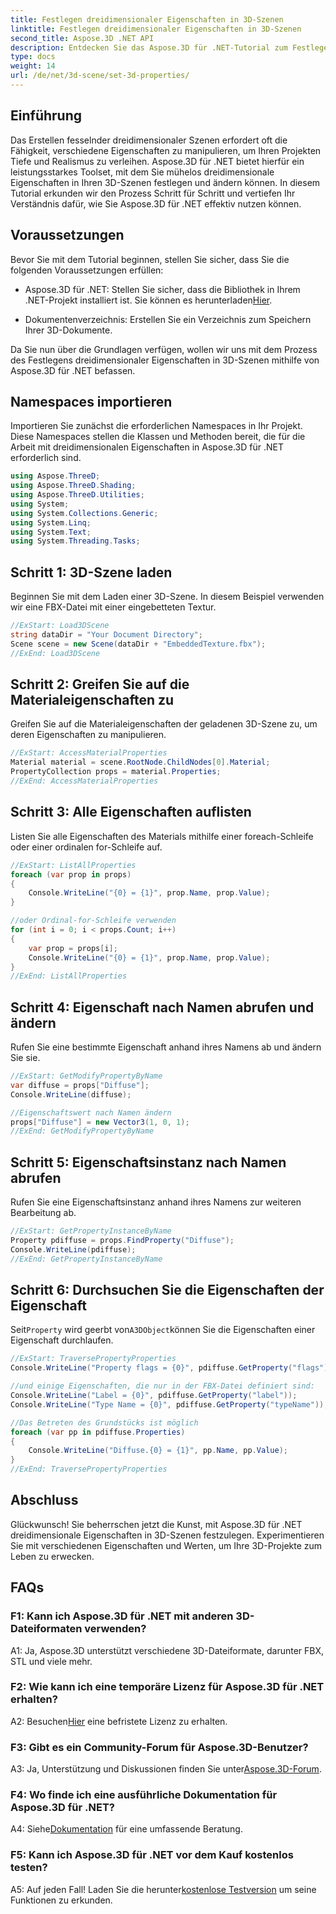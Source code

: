```yaml
---
title: Festlegen dreidimensionaler Eigenschaften in 3D-Szenen
linktitle: Festlegen dreidimensionaler Eigenschaften in 3D-Szenen
second_title: Aspose.3D .NET API
description: Entdecken Sie das Aspose.3D für .NET-Tutorial zum Festlegen von 3D-Eigenschaften. Lernen Sie Schritt für Schritt anhand von Codebeispielen. Verbessern Sie Ihre Fähigkeiten zur Manipulation von 3D-Szenen.
type: docs
weight: 14
url: /de/net/3d-scene/set-3d-properties/
---
```

## Einführung

Das Erstellen fesselnder dreidimensionaler Szenen erfordert oft die Fähigkeit, verschiedene Eigenschaften zu manipulieren, um Ihren Projekten Tiefe und Realismus zu verleihen. Aspose.3D für .NET bietet hierfür ein leistungsstarkes Toolset, mit dem Sie mühelos dreidimensionale Eigenschaften in Ihren 3D-Szenen festlegen und ändern können. In diesem Tutorial erkunden wir den Prozess Schritt für Schritt und vertiefen Ihr Verständnis dafür, wie Sie Aspose.3D für .NET effektiv nutzen können.

## Voraussetzungen

Bevor Sie mit dem Tutorial beginnen, stellen Sie sicher, dass Sie die folgenden Voraussetzungen erfüllen:

-  Aspose.3D für .NET: Stellen Sie sicher, dass die Bibliothek in Ihrem .NET-Projekt installiert ist. Sie können es herunterladen[Hier](https://releases.aspose.com/3d/net/).

- Dokumentenverzeichnis: Erstellen Sie ein Verzeichnis zum Speichern Ihrer 3D-Dokumente.

Da Sie nun über die Grundlagen verfügen, wollen wir uns mit dem Prozess des Festlegens dreidimensionaler Eigenschaften in 3D-Szenen mithilfe von Aspose.3D für .NET befassen.

## Namespaces importieren

Importieren Sie zunächst die erforderlichen Namespaces in Ihr Projekt. Diese Namespaces stellen die Klassen und Methoden bereit, die für die Arbeit mit dreidimensionalen Eigenschaften in Aspose.3D für .NET erforderlich sind.

```csharp
using Aspose.ThreeD;
using Aspose.ThreeD.Shading;
using Aspose.ThreeD.Utilities;
using System;
using System.Collections.Generic;
using System.Linq;
using System.Text;
using System.Threading.Tasks;
```

## Schritt 1: 3D-Szene laden

Beginnen Sie mit dem Laden einer 3D-Szene. In diesem Beispiel verwenden wir eine FBX-Datei mit einer eingebetteten Textur.

```csharp
//ExStart: Load3DScene
string dataDir = "Your Document Directory";
Scene scene = new Scene(dataDir + "EmbeddedTexture.fbx");
//ExEnd: Load3DScene
```

## Schritt 2: Greifen Sie auf die Materialeigenschaften zu

Greifen Sie auf die Materialeigenschaften der geladenen 3D-Szene zu, um deren Eigenschaften zu manipulieren.

```csharp
//ExStart: AccessMaterialProperties
Material material = scene.RootNode.ChildNodes[0].Material;
PropertyCollection props = material.Properties;
//ExEnd: AccessMaterialProperties
```

## Schritt 3: Alle Eigenschaften auflisten

Listen Sie alle Eigenschaften des Materials mithilfe einer foreach-Schleife oder einer ordinalen for-Schleife auf.

```csharp
//ExStart: ListAllProperties
foreach (var prop in props)
{
    Console.WriteLine("{0} = {1}", prop.Name, prop.Value);
}

//oder Ordinal-for-Schleife verwenden
for (int i = 0; i < props.Count; i++)
{
    var prop = props[i];
    Console.WriteLine("{0} = {1}", prop.Name, prop.Value);
}
//ExEnd: ListAllProperties
```

## Schritt 4: Eigenschaft nach Namen abrufen und ändern

Rufen Sie eine bestimmte Eigenschaft anhand ihres Namens ab und ändern Sie sie.

```csharp
//ExStart: GetModifyPropertyByName
var diffuse = props["Diffuse"];
Console.WriteLine(diffuse);

//Eigenschaftswert nach Namen ändern
props["Diffuse"] = new Vector3(1, 0, 1);
//ExEnd: GetModifyPropertyByName
```

## Schritt 5: Eigenschaftsinstanz nach Namen abrufen

Rufen Sie eine Eigenschaftsinstanz anhand ihres Namens zur weiteren Bearbeitung ab.

```csharp
//ExStart: GetPropertyInstanceByName
Property pdiffuse = props.FindProperty("Diffuse");
Console.WriteLine(pdiffuse);
//ExEnd: GetPropertyInstanceByName
```

## Schritt 6: Durchsuchen Sie die Eigenschaften der Eigenschaft

 Seit`Property` wird geerbt von`A3DObject`können Sie die Eigenschaften einer Eigenschaft durchlaufen.

```csharp
//ExStart: TraversePropertyProperties
Console.WriteLine("Property flags = {0}", pdiffuse.GetProperty("flags"));

//und einige Eigenschaften, die nur in der FBX-Datei definiert sind:
Console.WriteLine("Label = {0}", pdiffuse.GetProperty("label"));
Console.WriteLine("Type Name = {0}", pdiffuse.GetProperty("typeName"));

//Das Betreten des Grundstücks ist möglich
foreach (var pp in pdiffuse.Properties)
{
    Console.WriteLine("Diffuse.{0} = {1}", pp.Name, pp.Value);
}
//ExEnd: TraversePropertyProperties
```

## Abschluss

Glückwunsch! Sie beherrschen jetzt die Kunst, mit Aspose.3D für .NET dreidimensionale Eigenschaften in 3D-Szenen festzulegen. Experimentieren Sie mit verschiedenen Eigenschaften und Werten, um Ihre 3D-Projekte zum Leben zu erwecken.

## FAQs

### F1: Kann ich Aspose.3D für .NET mit anderen 3D-Dateiformaten verwenden?

A1: Ja, Aspose.3D unterstützt verschiedene 3D-Dateiformate, darunter FBX, STL und viele mehr.

### F2: Wie kann ich eine temporäre Lizenz für Aspose.3D für .NET erhalten?

 A2: Besuchen[Hier](https://purchase.aspose.com/temporary-license/) eine befristete Lizenz zu erhalten.

### F3: Gibt es ein Community-Forum für Aspose.3D-Benutzer?

 A3: Ja, Unterstützung und Diskussionen finden Sie unter[Aspose.3D-Forum](https://forum.aspose.com/c/3d/18).

### F4: Wo finde ich eine ausführliche Dokumentation für Aspose.3D für .NET?

 A4: Siehe[Dokumentation](https://reference.aspose.com/3d/net/) für eine umfassende Beratung.

### F5: Kann ich Aspose.3D für .NET vor dem Kauf kostenlos testen?

 A5: Auf jeden Fall! Laden Sie die herunter[kostenlose Testversion](https://releases.aspose.com/) um seine Funktionen zu erkunden.
